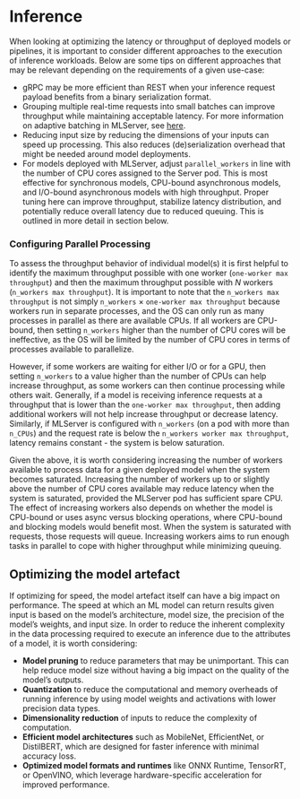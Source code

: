 # Inference

When looking at optimizing the latency or throughput of deployed models or pipelines, it is important to consider different approaches to the execution of inference workloads. Below are some tips on different approaches that may be relevant depending on the requirements of a given use-case:

- gRPC may be more efficient than REST when your inference request payload benefits from a binary serialization format.
- Grouping multiple real-time requests into small batches can improve throughput while maintaining acceptable latency. For more information on adaptive batching in MLServer, see [here](https://mlserver.readthedocs.io/en/latest/user-guide/adaptive-batching.html).
- Reducing input size by reducing the dimensions of your inputs can speed up processing. This also reduces (de)serialization overhead that might be needed around model deployments.
- For models deployed with MLServer, adjust `parallel_workers` in line with the number of CPU cores assigned to the Server pod. This is most effective for synchronous models, CPU-bound asynchronous models, and I/O-bound asynchronous models with high throughput. Proper tuning here can improve throughput, stabilize latency distribution, and potentially reduce overall latency due to reduced queuing. This is outlined in more detail in section below.

### Configuring Parallel Processing

To assess the throughput behavior of individual model(s) it is first helpful to identify the maximum throughput possible with one worker (`one-worker max throughput`) and then the maximum throughput possible with *N* workers (`n_workers max throughput`). It is important to note that the `n_workers max throughput` is not simply `n_workers` × `one-worker max throughput` because workers run in separate processes, and the OS can only run as many processes in parallel as there are available CPUs. If all workers are CPU-bound, then setting `n_workers` higher than the number of CPU cores will be ineffective, as the OS will be limited by the number of CPU cores in terms of processes available to parallelize. 

However, if some workers are waiting for either I/O or for a GPU, then setting `n_workers` to a value higher than the number of CPUs can help increase throughput, as some workers can then continue processing while others wait. Generally, if a model is receiving inference requests at a throughput that is lower than the `one-worker max throughput`, then adding additional workers will not help increase throughput or decrease latency. Similarly, if MLServer is configured with `n_workers` (on a pod with more than `n_CPUs`) and the request rate is below the `n_workers worker max throughput`, latency remains constant - the system is below saturation. 

Given the above, it is worth considering increasing the number of workers available to process data for a given deployed model when the system becomes saturated. Increasing the number of workers up to or slightly above the number of CPU cores available may reduce latency when the system is saturated, provided the MLServer pod has sufficient spare CPU. The effect of increasing workers also depends on whether the model is CPU-bound or uses async versus blocking operations, where CPU-bound and blocking models would benefit most. When the system is saturated with requests, those requests will queue. Increasing workers aims to run enough tasks in parallel to cope with higher throughput while minimizing queuing.    

## Optimizing the model artefact

If optimizing for speed, the model artefact itself can have a big impact on performance. The speed at which an ML model can return results given input is based on the model’s architecture, model size, the precision of the model’s weights, and input size. In order to reduce the inherent complexity in the data processing required to execute an inference due to the attributes of a model, it is worth considering: 

- **Model pruning** to reduce parameters that may be unimportant. This can help reduce model size without having a big impact on the quality of the model’s outputs.
- **Quantization** to reduce the computational and memory overheads of running inference by using model weights and activations with lower precision data types.
- **Dimensionality reduction** of inputs to reduce the complexity of computation.
- **Efficient model architectures** such as MobileNet, EfficientNet, or DistilBERT, which are designed for faster inference with minimal accuracy loss.
- **Optimized model formats and runtimes** like ONNX Runtime, TensorRT, or OpenVINO, which leverage hardware-specific acceleration for improved performance.

